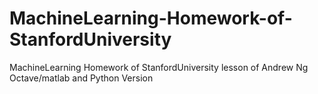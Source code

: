 # MachineLearning-Homework-of-StanfordUniversity
MachineLearning Homework of StanfordUniversity lesson of Andrew Ng Octave/matlab and Python Version